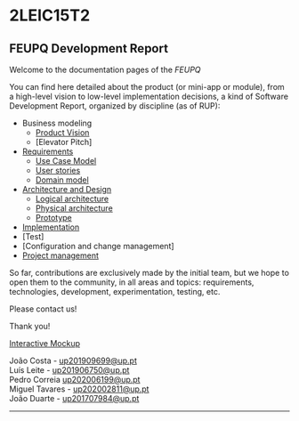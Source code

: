 # 2LEIC15T2

## FEUPQ Development Report

Welcome to the documentation pages of the _FEUPQ_

You can find here detailed about the product (or mini-app or module), from a high-level vision to low-level implementation decisions, a kind of Software Development Report, organized by discipline (as of RUP): 

* Business modeling 
  * [Product Vision](./docs/ProductVision.md)
  * [Elevator Pitch]
* [Requirements](./docs/requirements.md)
  * [Use Case Model](./docs/requirements.md#use-case-model)
  * [User stories](./docs/requirements.md#user-stories)
  * [Domain model](./docs/requirements.md#domain-model)
* [Architecture and Design](./docs/ArchitectureAndDesign.md)
  * [Logical architecture](./docs/ArchitectureAndDesign.md#logical-architecture)
  * [Physical architecture](./docs/ArchitectureAndDesign.md#physical-architecture)
  * [Prototype](./docs/ArchitectureAndDesign.md#vertical-prototype)
* [Implementation](.docs/implementation.mod)
* [Test]
* [Configuration and change management]
* [Project management](./docs/ProjectManagement.md)

So far, contributions are exclusively made by the initial team, but we hope to open them to the community, in all areas and topics: requirements, technologies, development, experimentation, testing, etc.

Please contact us! 

Thank you!

[Interactive Mockup](https://quant-ux.com/#/share.html?h=a2aa10afGcdRbzgfJNSbgU693wn5e9QS2ooArP9p61Y0lisZpzCb2MUcYy0u)

João Costa - up201909699@up.pt<br>
Luís Leite - up201906750@up.pt<br>
Pedro Correia up202006199@up.pt<br>
Miguel Tavares - up202002811@up.pt<br>
João Duarte - up201707984@up.pt<br>

---
